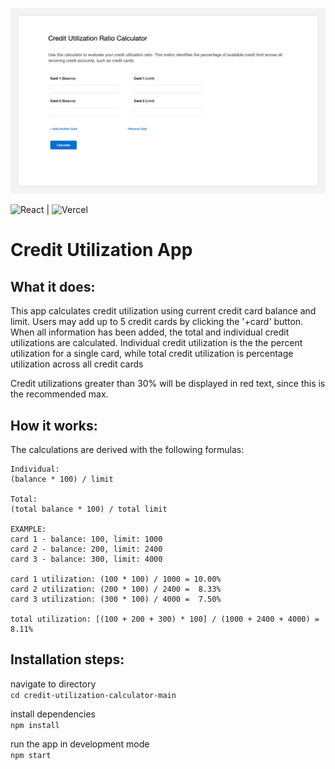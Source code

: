 ![Credit Utilization](credit-util.png)

![React](https://img.shields.io/badge/react-%2320232a.svg?style=for-the-badge&logo=react&logoColor=%2361DAFB) | ![Vercel](https://img.shields.io/badge/vercel-%23000000.svg?style=for-the-badge&logo=vercel&logoColor=white)



# Credit Utilization App

## What it does:
This app calculates credit utilization using current credit card balance and limit.
Users may add up to 5 credit cards by clicking the '+card' button.
When all information has been added, the total and individual credit utilizations are calculated.
Individual credit utilization is the the percent utilization for a single card, while
total credit utilization is percentage utilization across all credit cards

Credit utilizations greater than 30% will be displayed in red text, since this is the recommended max.

## How it works:
The calculations are derived with the following formulas:

    Individual:
    (balance * 100) / limit

    Total:
    (total balance * 100) / total limit

    EXAMPLE:
    card 1 - balance: 100, limit: 1000
    card 2 - balance: 200, limit: 2400
    card 3 - balance: 300, limit: 4000

    card 1 utilization: (100 * 100) / 1000 = 10.00%
    card 2 utilization: (200 * 100) / 2400 =  8.33%
    card 3 utilization: (300 * 100) / 4000 =  7.50%

    total utilization: [(100 + 200 + 300) * 100] / (1000 + 2400 + 4000) = 8.11%


## Installation steps:

navigate to directory  
`cd credit-utilization-calculator-main`

install dependencies  
`npm install`

run the app in development mode  
`npm start`
